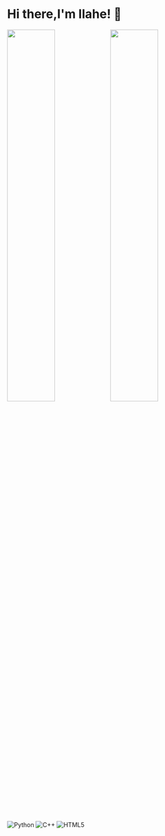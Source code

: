 # Hi there,I'm Ilahe! 👋

<img align="left" width="47%" src="https://github-readme-stats.vercel.app/api?username=Ilahe2007&show_icons=true&theme=radical" />

<img align="left" width="47%" src="https://github-readme-stats.vercel.app/api/top-langs/?username=Ilahe2007&layout=compact" />


![Python](https://img.shields.io/badge/python-3670A0?style=for-the-badge&logo=python&logoColor=ffdd54)
![C++](https://img.shields.io/badge/c++-%2300599C.svg?style=for-the-badge&logo=c%2B%2B&logoColor=white)
![HTML5](https://img.shields.io/badge/html5-%23E34F26.svg?style=for-the-badge&logo=html5&logoColor=white)


